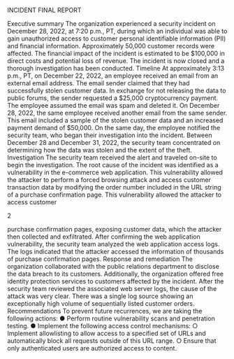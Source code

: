 INCIDENT FINAL REPORT

Executive summary
The organization experienced a security incident on December 28, 2022, at 7:20 p.m., PT,
during which an individual was able to gain unauthorized access to customer personal
identifiable information (PII) and financial information. Approximately 50,000 customer
records were affected. The financial impact of the incident is estimated to be $100,000 in
direct costs and potential loss of revenue. The incident is now closed and a thorough
investigation has been conducted.
Timeline
At approximately 3:13 p.m., PT, on December 22, 2022, an employee received an email from an
external email address. The email sender claimed that they had successfully stolen customer
data. In exchange for not releasing the data to public forums, the sender requested a $25,000
cryptocurrency payment. The employee assumed the email was spam and deleted it.
On December 28, 2022, the same employee received another email from the same sender.
This email included a sample of the stolen customer data and an increased payment demand
of $50,000.
On the same day, the employee notified the security team, who began their investigation into
the incident. Between December 28 and December 31, 2022, the security team concentrated
on determining how the data was stolen and the extent of the theft.
Investigation
The security team received the alert and traveled on-site to begin the investigation.
The root cause of the incident was identified as a vulnerability in the e-commerce web
application. This vulnerability allowed the attacker to perform a forced browsing attack and
access customer transaction data by modifying the order number included in the URL string of
a purchase confirmation page. This vulnerability allowed the attacker to access customer

2

purchase confirmation pages, exposing customer data, which the attacker then collected and
exfiltrated.
After confirming the web application vulnerability, the security team analyzed the web
application access logs. The logs indicated that the attacker accessed the information of
thousands of purchase confirmation pages.
Response and remediation
The organization collaborated with the public relations department to disclose the data breach
to its customers. Additionally, the organization offered free identity protection services to
customers affected by the incident.
After the security team reviewed the associated web server logs, the cause of the attack was
very clear. There was a single log source showing an exceptionally high volume of sequentially
listed customer orders.
Recommendations
To prevent future recurrences, we are taking the following actions:
● Perform routine vulnerability scans and penetration testing.
● Implement the following access control mechanisms:
○ Implement allowlisting to allow access to a specified set of URLs and
automatically block all requests outside of this URL range.
○ Ensure that only authenticated users are authorized access to content.
